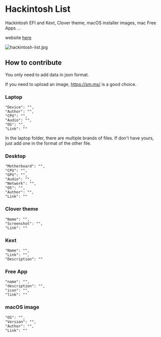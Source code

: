 # Hackintosh List

Hackintosh EFI and Kext, Clover theme, macOS installer images, mac Free Apps ...

website [here](https://zhih.me/hackintosh)

![hackintosh-list.jpg](https://i.loli.net/2018/12/05/5c06f19046725.jpg)

## How to contribute

You only need to add data in json format.

If you need to upload an image, https://sm.ms/ is a good choice.

### Laptop

```
"Device": "",
"Author": "",
"CPU": "",
"Audio": "",
"OS": "",
"Link": ""
```

In the laptop folder, there are multiple brands of files. If don't have yours, just add one in the format of the other file.

### Desktop

```
"Motherboard": "",
"CPU": "",
"GPU": "",
"Audio": "",
"Network": "",
"OS": "",
"Author": "",
"Link": ""
```

### Clover theme

```
"Name": "",
"Screenshot": "",
"Link": ""
```

### Kext

```
"Name": "",
"Link": "",
"Description": ""
```

### Free App

```
"name": "",
"description": "",
"icon": "",
"link": ""
```

### macOS image

```
"OS": "",
"Version": "",
"Author": "",
"Link": ""
```




